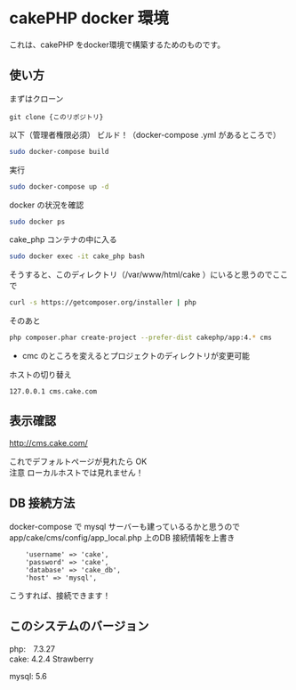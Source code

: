 # cakePHP docker 環境

これは、cakePHP をdocker環境で構築するためのものです。

## 使い方

まずはクローン

```
git clone {このリポジトリ}
```

以下（管理者権限必須） ビルド！（docker-compose .yml があるところで）

```bash
sudo docker-compose build
```

実行

```bash
sudo docker-compose up -d
```

docker の状況を確認

```bash
sudo docker ps
```

cake_php コンテナの中に入る

```bash
sudo docker exec -it cake_php bash
```

そうすると、このディレクトリ（/var/www/html/cake ）にいると思うのでここで

```bash
curl -s https://getcomposer.org/installer | php
```

そのあと

```bash
php composer.phar create-project --prefer-dist cakephp/app:4.* cms
```

* cmc のところを変えるとプロジェクトのディレクトリが変更可能

ホストの切り替え

```hosts
127.0.0.1 cms.cake.com
```

## 表示確認

http://cms.cake.com/

これでデフォルトページが見れたら OK  
注意 ローカルホストでは見れません！

## DB 接続方法

docker-compose で mysql サーバーも建っているるかと思うので app/cake/cms/config/app_local.php 上のDB 接続情報を上書き

```
    'username' => 'cake',
    'password' => 'cake',
    'database' => 'cake_db',
    'host' => 'mysql',
```
こうすれば、接続できます！

## このシステムのバージョン
php:　7.3.27  
cake: 4.2.4 Strawberry

mysql: 5.6